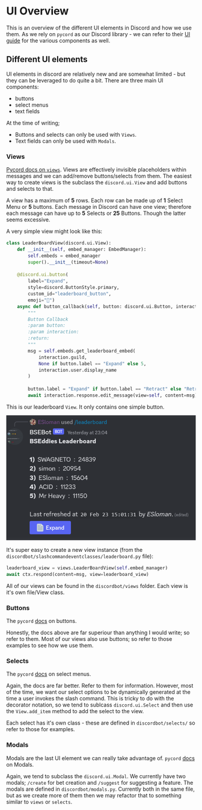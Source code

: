 # UI Overview

This is an overview of the different UI elements in Discord and how we use them. As we rely on `pycord` as our Discord library - we can refer to their [UI guide](https://guide.pycord.dev/category/ui-components) for the various components as well.

## Different UI elements

UI elements in discord are relatively new and are somewhat limited - but they can be leveraged to do quite a bit. There are three main UI components:
- buttons
- select menus
- text fields

At the time of writing;

- Buttons and selects can only be used with `Views`.
- Text fields can only be used with `Modals`.

### Views

[Pycord docs on `views`](https://guide.pycord.dev/interactions#views). Views are effectively invisible placeholders within messages and we can add/remove buttons/selects from them. The easiest way to create views is the subclass the `discord.ui.View` and add buttons and selects to that.

A view has a maximum of **5** rows. Each row can be made up of **1** Select Menu or **5** buttons. Each message in Discord can have one view; therefore each message can have up to **5** Selects or **25** Buttons. Though the latter seems excessive. 

A very simple view might look like this:

```python
class LeaderBoardView(discord.ui.View):
    def __init__(self, embed_manager: EmbedManager):
        self.embeds = embed_manager
        super().__init__(timeout=None)

    @discord.ui.button(
        label="Expand",
        style=discord.ButtonStyle.primary,
        custom_id="leaderboard_button",
        emoji="📄")
    async def button_callback(self, button: discord.ui.Button, interaction: discord.Interaction) -> None:
        """
        Button Callback
        :param button:
        :param interaction:
        :return:
        """
        msg = self.embeds.get_leaderboard_embed(
            interaction.guild,
            None if button.label == "Expand" else 5,
            interaction.user.display_name
        )

        button.label = "Expand" if button.label == "Retract" else "Retract"
        await interaction.response.edit_message(view=self, content=msg)
```

This is our leaderboard `View`. It only contains one simple button.

![Leaderboard View](images/../leaderboard_view.PNG)

It's super easy to create a new view instance (from the `discordbot/slashcommandeventclasses/leaderboard.py` file):

```python
leaderboard_view = views.LeaderBoardView(self.embed_manager)
await ctx.respond(content=msg, view=leaderboard_view)
```

All of our views can be found in the `discordbot/views` folder. Each view is it's own file/View class.

### Buttons

The `pycord` [docs](https://guide.pycord.dev/interactions/ui-components/buttons) on buttons.

Honestly, the docs above are far superiour than anything I would write; so refer to them. Most of our views also use buttons; so refer to those examples to see how we use them.

### Selects

The `pycord` [docs](https://guide.pycord.dev/interactions/ui-components/dropdowns) on select menus.

Again, the docs are far better. Refer to them for information. However, most of the time, we want our select options to be dynamically generated at the time a user invokes the slash command. This is tricky to do with the decorator notation, so we tend to sublcass `discord.ui.Select` and then use the `View.add_item` method to add the select to the view.

Each select has it's own class - these are defined in `discordbot/selects/` so refer to those for examples.


### Modals

Modals are the last UI element we can really take advantage of. `pycord` [docs](https://guide.pycord.dev/interactions/ui-components/modal-dialogs) on Modals.

Again, we tend to subclass the `discord.ui.Modal`. We currently have two modals; `/create` for bet creation and `/suggest` for suggesting a feature. The modals are defined in `discordbot/modals.py`. Currently both in the same file, but as we create more of them then we may refactor that to something similar to `views` or `selects`.
